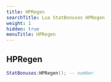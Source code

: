 ```yaml
---
title: HPRegen
searchTitle: Lua StatBonuses HPRegen
weight: 1
hidden: true
menuTitle: HPRegen
---
```

## HPRegen
```lua
StatBonuses:HPRegen(); -- number
```